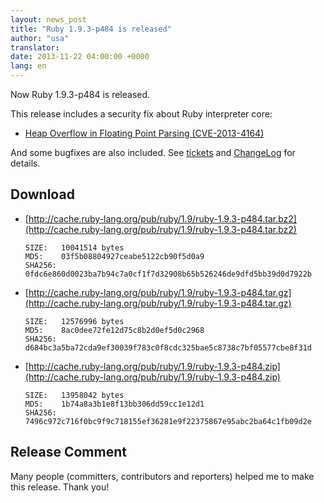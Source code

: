 ```yaml
---
layout: news_post
title: "Ruby 1.9.3-p484 is released"
author: "usa"
translator:
date: 2013-11-22 04:00:00 +0000
lang: en
---
```


Now Ruby 1.9.3-p484 is released.

This release includes a security fix about Ruby interpreter core:

 * [Heap Overflow in Floating Point Parsing (CVE-2013-4164)](/en/news/2013/11/22/heap-overflow-in-floating-point-parsing-cve-2013-4164/)

And some bugfixes are also included.
See [tickets](https://bugs.ruby-lang.org/projects/ruby-193/issues?set_filter=1&amp;status_id=5)
and [ChangeLog](http://svn.ruby-lang.org/repos/ruby/tags/v1_9_3_484/ChangeLog) for details.

## Download

* [http://cache.ruby-lang.org/pub/ruby/1.9/ruby-1.9.3-p484.tar.bz2](http://cache.ruby-lang.org/pub/ruby/1.9/ruby-1.9.3-p484.tar.bz2)

      SIZE:   10041514 bytes
      MD5:    03f5b08804927ceabe5122cb90f5d0a9
      SHA256: 0fdc6e860d0023ba7b94c7a0cf1f7d32908b65b526246de9dfd5bb39d0d7922b

* [http://cache.ruby-lang.org/pub/ruby/1.9/ruby-1.9.3-p484.tar.gz](http://cache.ruby-lang.org/pub/ruby/1.9/ruby-1.9.3-p484.tar.gz)

      SIZE:   12576996 bytes
      MD5:    8ac0dee72fe12d75c8b2d0ef5d0c2968
      SHA256: d684bc3a5ba72cda9ef30039f783c0f8cdc325bae5c8738c7bf05577cbe8f31d

* [http://cache.ruby-lang.org/pub/ruby/1.9/ruby-1.9.3-p484.zip](http://cache.ruby-lang.org/pub/ruby/1.9/ruby-1.9.3-p484.zip)

      SIZE:   13958042 bytes
      MD5:    1b74a8a3b1e8f13bb306dd59cc1e12d1
      SHA256: 7496c972c716f0bc9f9c718155ef36281e9f22375867e95abc2ba64c1fb09d2e

## Release Comment

Many people (committers, contributors and reporters) helped me to make this release.
Thank you!
